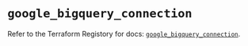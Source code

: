# `google_bigquery_connection`

Refer to the Terraform Registory for docs: [`google_bigquery_connection`](https://registry.terraform.io/providers/hashicorp/google/4.79.0/docs/resources/bigquery_connection).
